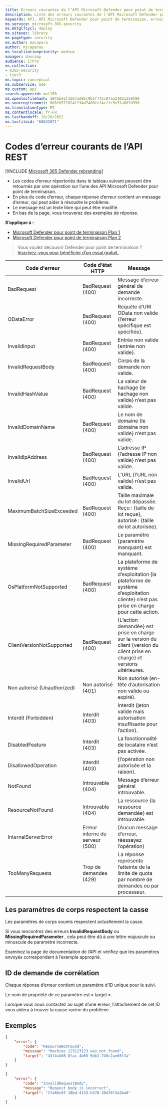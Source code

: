 ```yaml
---
title: Erreurs courantes de l’API Microsoft Defender pour point de terminaison
description: Liste des erreurs courantes de l’API Microsoft Defender pour point de terminaison avec des descriptions.
keywords: API, API Microsoft Defender pour point de terminaison, erreurs, résolution des problèmes
ms.service: microsoft-365-security
ms.mktglfcycl: deploy
ms.sitesec: library
ms.pagetype: security
ms.author: macapara
author: mjcaparas
ms.localizationpriority: medium
manager: dansimp
audience: ITPro
ms.collection:
- m365-security
- tier3
ms.topic: conceptual
ms.subservice: mde
ms.custom: api
search.appverid: met150
ms.openlocfilehash: d845be5f3d67ad92c9b1f745c87aa2102a358190
ms.sourcegitcommit: 0d8fb571024f134d7480fe14cffc5e31a687d356
ms.translationtype: MT
ms.contentlocale: fr-FR
ms.lasthandoff: 10/20/2022
ms.locfileid: "68632071"
---
```

# <a name="common-rest-api-error-codes"></a>Codes d’erreur courants de l’API REST



[!INCLUDE [Microsoft 365 Defender rebranding](../../includes/microsoft-defender.md)]


* Les codes d’erreur répertoriés dans le tableau suivant peuvent être retournés par une opération sur l’une des API Microsoft Defender pour point de terminaison.
* En plus du code d’erreur, chaque réponse d’erreur contient un message d’erreur, qui peut aider à résoudre le problème.
* Le message est un texte libre qui peut être modifié.
* En bas de la page, vous trouverez des exemples de réponse.

**S’applique à :**
- [Microsoft Defender pour point de terminaison Plan 1](https://go.microsoft.com/fwlink/p/?linkid=2154037)
- [Microsoft Defender pour point de terminaison Plan 2](https://go.microsoft.com/fwlink/p/?linkid=2154037)


> Vous voulez découvrir Defender pour point de terminaison ? [Inscrivez-vous pour bénéficier d’un essai gratuit.](https://signup.microsoft.com/create-account/signup?products=7f379fee-c4f9-4278-b0a1-e4c8c2fcdf7e&ru=https://aka.ms/MDEp2OpenTrial?ocid=docs-wdatp-assignaccess-abovefoldlink)

Code d'erreur|Code d’état HTTP|Message
---|---|---
BadRequest|BadRequest (400)|Message d’erreur général de demande incorrecte.
ODataError|BadRequest (400)|Requête d’URI OData non valide (l’erreur spécifique est spécifiée).
InvalidInput|BadRequest (400)|Entrée non valide {entrée non valide}.
InvalidRequestBody|BadRequest (400)|Corps de la demande non valide.
InvalidHashValue|BadRequest (400)|La valeur de hachage {le hachage non valide} n’est pas valide.
InvalidDomainName|BadRequest (400)|Le nom de domaine {le domaine non valide} n’est pas valide.
InvalidIpAddress|BadRequest (400)|L’adresse IP {l’adresse IP non valide} n’est pas valide.
InvalidUrl|BadRequest (400)|L’URL {l’URL non valide} n’est pas valide.
MaximumBatchSizeExceeded|BadRequest (400)|Taille maximale du lot dépassée. Reçu : {taille de lot reçue}, autorisé : {taille de lot autorisée}.
MissingRequiredParameter|BadRequest (400)|Le paramètre {paramètre manquant} est manquant.
OsPlatformNotSupported|BadRequest (400)|La plateforme de système d’exploitation {la plateforme de système d’exploitation cliente} n’est pas prise en charge pour cette action.
ClientVersionNotSupported|BadRequest (400)|{L’action demandée} est prise en charge sur la version du client {version du client prise en charge} et versions ultérieures.
Non autorisé (Unauthorized)|Non autorisé (401)|Non autorisé (en-tête d’autorisation non valide ou expiré).
Interdit (Forbidden)|Interdit (403)|Interdit (jeton valide mais autorisation insuffisante pour l’action).
DisabledFeature|Interdit (403)|La fonctionnalité de locataire n’est pas activée.
DisallowedOperation|Interdit (403)|{l’opération non autorisée et la raison}.
NotFound|Introuvable (404)|Message d’erreur général introuvable.
ResourceNotFound|Introuvable (404)|La ressource {la ressource demandée} est introuvable.
InternalServerError|Erreur interne du serveur (500)|(Aucun message d’erreur, réessayez l’opération)
TooManyRequests|Trop de demandes (429)|La réponse représente l’atteinte de la limite de quota par nombre de demandes ou par processeur.

## <a name="body-parameters-are-case-sensitive"></a>Les paramètres de corps respectent la casse

Les paramètres de corps soumis respectent actuellement la casse.

Si vous rencontrez des erreurs **InvalidRequestBody** ou **MissingRequiredParameter** , cela peut être dû à une lettre majuscule ou minuscule de paramètre incorrecte.

Examinez la page de documentation de l’API et vérifiez que les paramètres envoyés correspondent à l’exemple approprié.

## <a name="correlation-request-id"></a>ID de demande de corrélation

Chaque réponse d’erreur contient un paramètre d’ID unique pour le suivi.

Le nom de propriété de ce paramètre est « target ».

Lorsque vous nous contactez au sujet d’une erreur, l’attachement de cet ID vous aidera à trouver la cause racine du problème.

## <a name="examples"></a>Exemples

```json
{
    "error": {
        "code": "ResourceNotFound",
        "message": "Machine 123123123 was not found",
        "target": "43f4cb08-8fac-4b65-9db1-745c2ae65f3a"
    }
}
```

```json
{
    "error": {
        "code": "InvalidRequestBody",
        "message": "Request body is incorrect",
        "target": "1fa66c0f-18bd-4133-b378-36d76f3a2ba0"
    }
}
```
